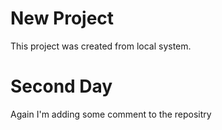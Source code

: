 # New Project 
This project was created from local system.

# Second Day

Again I'm adding some comment to the repositry 